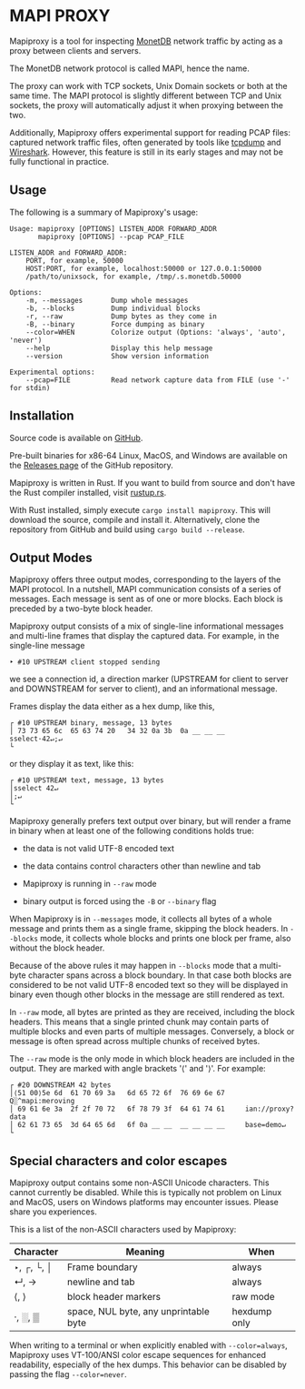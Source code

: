 MAPI PROXY
==========

Mapiproxy is a tool for inspecting [MonetDB](https://www.monetdb.org/)
network traffic by acting as a proxy between clients and servers.

The MonetDB network protocol is called MAPI, hence the name.

The proxy can work with TCP sockets, Unix Domain sockets or both at the same
time. The MAPI protocol is slightly different between TCP and Unix sockets, the
proxy will automatically adjust it when proxying between the two.

Additionally, Mapiproxy offers experimental support for reading PCAP files:
captured network traffic files, often generated by tools like
[tcpdump](https://www.tcpdump.org/) and [Wireshark](https://www.wireshark.org/).
However, this feature is still in its early stages and may not be fully
functional in practice.

## Usage

The following is a summary of Mapiproxy's usage:

```plain
Usage: mapiproxy [OPTIONS] LISTEN_ADDR FORWARD_ADDR
       mapiproxy [OPTIONS] --pcap PCAP_FILE

LISTEN_ADDR and FORWARD_ADDR:
    PORT, for example, 50000
    HOST:PORT, for example, localhost:50000 or 127.0.0.1:50000
    /path/to/unixsock, for example, /tmp/.s.monetdb.50000

Options:
    -m, --messages       Dump whole messages
    -b, --blocks         Dump individual blocks
    -r, --raw            Dump bytes as they come in
    -B, --binary         Force dumping as binary
    --color=WHEN         Colorize output (Options: 'always', 'auto', 'never')
    --help               Display this help message
    --version            Show version information

Experimental options:
    --pcap=FILE          Read network capture data from FILE (use '-' for stdin)
```

## Installation

Source code is available on [GitHub](https://github.com/MonetDBSolutions/mapiproxy).

Pre-built binaries for x86-64 Linux, MacOS, and Windows are available on the
[Releases page](https://github.com/MonetDBSolutions/mapiproxy/releases/) of the
GitHub repository.

Mapiproxy is written in Rust. If you want to build from source and don't have
the Rust compiler installed, visit
[rustup.rs](https://rustup.rs/).

With Rust installed, simply execute `cargo install mapiproxy`.
This will download the source, compile and install it.
Alternatively, clone the repository from GitHub and build 
using `cargo build --release`.


Output Modes
------------

Mapiproxy offers three output modes, corresponding to the layers of the MAPI
protocol. In a nutshell, MAPI communication consists of a series of messages.
Each message is sent as of one or more blocks. Each block is preceded by a
two-byte block header.

Mapiproxy output consists of a mix of single-line informational messages and
multi-line frames that display the captured data. For example, in the
single-line message

```plain
‣ #10 UPSTREAM client stopped sending
```
we see a connection id, a direction marker (UPSTREAM for client to server and
DOWNSTREAM for server to client), and an informational message.

Frames display the data either as a hex dump, like this,
```plain
┌ #10 UPSTREAM binary, message, 13 bytes
│ 73 73 65 6c  65 63 74 20   34 32 0a 3b  0a __ __ __     sselect·42↵;↵
└
```
or they display it as text, like this:
```plain
┌ #10 UPSTREAM text, message, 13 bytes
│sselect 42↵
│;↵
└
```
Mapiproxy generally prefers text output over binary, but will render a frame in
binary when at least one of the following conditions holds true:

* the data is not valid UTF-8 encoded text

* the data contains control characters other than newline and tab

* Mapiproxy is running in `--raw` mode

* binary output is forced using the `-B` or `--binary` flag

When Mapiproxy is in `--messages` mode, it collects all bytes of a whole message
and prints them as a single frame, skipping the block headers. In `--blocks`
mode, it collects whole blocks and prints one block per frame, also without the
block header.

Because of the above rules it may happen in `--blocks` mode that a
multi-byte character spans across a block boundary. In that case both
blocks are considered to be not valid UTF-8 encoded text so they will
be displayed in binary even though other blocks in the message are
still rendered as text.

In `--raw` mode, all bytes are printed as they are received, including the block
headers. This means that a single printed chunk may contain parts of multiple
blocks and even parts of multiple messages. Conversely, a block or message is
often spread across multiple chunks of received bytes.

The `--raw` mode is the only mode in which block headers are included in the
output. They are marked with angle brackets '⟨' and '⟩'. For example:

```plain
┌ #20 DOWNSTREAM 42 bytes
│⟨51 00⟩5e 6d  61 70 69 3a   6d 65 72 6f  76 69 6e 67     Q░^mapi:meroving
│ 69 61 6e 3a  2f 2f 70 72   6f 78 79 3f  64 61 74 61     ian://proxy?data
│ 62 61 73 65  3d 64 65 6d   6f 0a __ __  __ __ __ __     base=demo↵
└
```

Special characters and color escapes
------------------------------------

Mapiproxy output contains some non-ASCII Unicode characters. This cannot currently
be disabled. While this is typically not problem on Linux and MacOS,
users on Windows platforms may encounter issues. Please share you experiences.

This is a list of the non-ASCII characters used by Mapiproxy:

| Character  | Meaning                               | When         |
| ---------- | ------------------------------------- | ------------ |
| ‣, ┌, └, │ | Frame boundary                        | always       |
| ↵, →       | newline and tab                       | always       |
| ⟨, ⟩       | block header markers                  | raw mode     |
| ·, ░, ▒    | space, NUL byte, any unprintable byte | hexdump only |

When writing to a terminal or when explicitly enabled with `--color=always`,
Mapiproxy uses VT-100/ANSI color escape sequences for enhanced readability,
especially of the hex dumps. This behavior can be disabled by passing the flag
`--color=never`.
